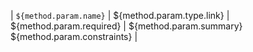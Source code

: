 | `${method.param.name}` | ${method.param.type.link} | ${method.param.required} | ${method.param.summary} ${method.param.constraints} |
